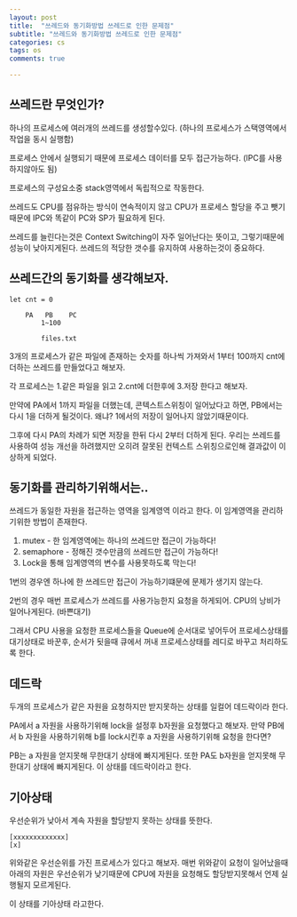 ```yaml
---
layout: post
title:  "쓰레드와 동기화방법 쓰레드로 인한 문제점"
subtitle: "쓰레드와 동기화방법 쓰레드로 인한 문제점"
categories: cs
tags: os
comments: true

---
```


## 쓰레드란 무엇인가?

하나의 프로세스에 여러개의 쓰레드를 생성할수있다. (하나의 프로세스가 스택영역에서 작업을 동시 실행함)

프로세스 안에서 실행되기 때문에 프로세스 데이터를 모두 접근가능하다. (IPC를 사용하지않아도 됨)

프로세스의 구성요소중 stack영역에서 독립적으로 작동한다.

쓰레드도 CPU를 점유하는 방식이 연속적이지 않고 CPU가 프로세스 할당을 주고 뺏기 때문에 IPC와 똑같이 PC와 SP가 필요하게 된다.

쓰레드를 늘린다는것은 Context Switching이 자주 일어난다는 뜻이고, 그렇기때문에 성능이 낮아지게된다. 쓰레드의 적당한 갯수를 유지하여 사용하는것이 중요하다.

## 쓰레드간의 동기화를 생각해보자.

```
let cnt = 0

    PA   PB    PC
        1~100

        files.txt
```

3개의 프로세스가 같은 파일에 존재하는 숫자를 하나씩 가져와서 1부터 100까지 cnt에 더하는 쓰레드를 만들었다고 해보자.

각 프로세스는 1.같은 파일을 읽고 2.cnt에 더한후에 3.저장 한다고 해보자.

만약에 PA에서 1까지 파일을 더했는데, 콘텍스트스위칭이 일어났다고 하면, PB에서는 다시 1을 더하게 될것이다. 왜냐? 1에서의 저장이 일어나지 않았기때문이다.

그후에 다시 PA의 차례가 되면 저장을 한뒤 다시 2부터 더하게 된다. 우리는 쓰레드를 사용하여 성능 개선을 하려했지만 오히려 잘못된 컨텍스트 스위칭으로인해 결과값이 이상하게 되었다.

## 동기화를 관리하기위해서는..

쓰레드가 동일한 자원을 접근하는 영역을 임계영역 이라고 한다. 이 임계영역을 관리하기위한 방법이 존재한다.

1. mutex - 한 임계영역에는 하나의 쓰레드만 접근이 가능하다!
2. semaphore - 정해진 갯수만큼의 쓰레드만 접근이 가능하다!
3. Lock을 통해 임계영역의 변수를 사용못하도록 막는다!

1번의 경우엔 하나에 한 쓰레드만 접근이 가능하기떄문에 문제가 생기지 않는다.

2번의 경우 매번 프로세스가 쓰레드를 사용가능한지 요청을 하게되어. CPU의 낭비가 일어나게된다. (바쁜대기)

그래서 CPU 사용을 요청한 프로세스들을 Queue에 순서대로 넣어두어 프로세스상태를 대기상태로 바꾼후, 순서가 됫을때 큐에서 꺼내 프로세스상태를 레디로 바꾸고 처리하도록 한다.

## 데드락

두개의 프로세스가 같은 자원을 요청하지만 받지못하는 상태를 일컬어 데드락이라 한다.

PA에서 a 자원을 사용하기위해 lock을 설정후 b자원을 요청했다고 해보자. 만약 PB에서 b 자원을 사용하기위해 b를 lock시킨후 a 자원을 사용하기위해 요청을 한다면? 

PB는 a 자원을 얻지못해 무한대기 상태에 빠지게된다. 또한 PA도 b자원을 얻지못해 무한대기 상태에 빠지게된다. 이 상태를 데드락이라고 한다.

## 기아상태

우선순위가 낮아서 계속 자원을 할당받지 못하는 상태를 뜻한다.

```
[xxxxxxxxxxxxx]
[x]
```

위와같은 우선순위를 가진 프로세스가 있다고 해보자. 매번 위와같이 요청이 일어났을때 아래의 자원은 우선순위가 낮기때문에 CPU에 자원을 요청해도 할당받지못해서 언제 실행될지 모르게된다.

이 상태를 기아상태 라고한다.


<!-- 
![process1](https://user-images.githubusercontent.com/56789064/95735566-ee3a0a00-0cbf-11eb-800c-61fd299fc9c9.jpg)
![process2](https://user-images.githubusercontent.com/56789064/95735570-ef6b3700-0cbf-11eb-9069-121075cb9d18.jpg)
![process3](https://user-images.githubusercontent.com/56789064/95735571-ef6b3700-0cbf-11eb-8b4e-ea1ba87ab062.jpg)
![process4](https://user-images.githubusercontent.com/56789064/95735575-f003cd80-0cbf-11eb-9c25-60e51cd77e62.jpg)
![process5](https://user-images.githubusercontent.com/56789064/95735577-f003cd80-0cbf-11eb-8325-70983bd26eb0.jpg) -->



